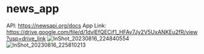 # news_app
API: https://newsapi.org/docs
App Link: https://drive.google.com/file/d/1dvlEfQECif1_HFAv7Jy2V5UxANKEu2fR/view?usp=drive_link
![InShot_20230816_224840554](https://github.com/moury12/newsapp_Rest_Api/assets/107296533/b6097392-8199-4d16-ad98-7dcd69a400a8)
![InShot_20230816_225810213](https://github.com/moury12/newsapp_Rest_Api/assets/107296533/e70604d2-fcec-48dd-8a43-1a5879a5bc3f)
